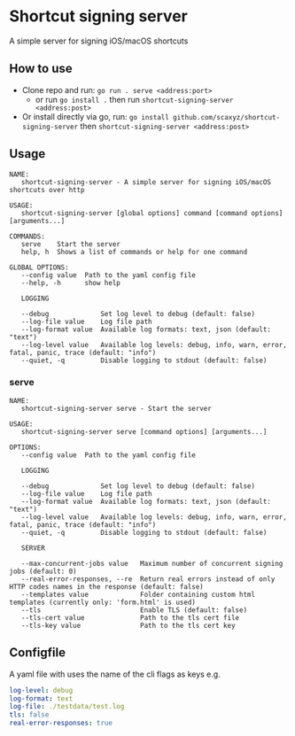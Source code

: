 # Shortcut signing server

A simple server for signing iOS/macOS shortcuts

## How to use
- Clone repo and run: `go run . serve <address:port>`  
  - or run `go install .` then run `shortcut-signing-server <address:post>`
- Or install directly via go, run: `go install github.com/scaxyz/shortcut-signing-server` then `shortcut-signing-server <address:post>`

## Usage
```text
NAME:
   shortcut-signing-server - A simple server for signing iOS/macOS shortcuts over http

USAGE:
   shortcut-signing-server [global options] command [command options] [arguments...]

COMMANDS:
   serve    Start the server
   help, h  Shows a list of commands or help for one command

GLOBAL OPTIONS:
   --config value  Path to the yaml config file
   --help, -h      show help

   LOGGING

   --debug             Set log level to debug (default: false)
   --log-file value    Log file path
   --log-format value  Available log formats: text, json (default: "text")
   --log-level value   Available log levels: debug, info, warn, error, fatal, panic, trace (default: "info")
   --quiet, -q         Disable logging to stdout (default: false)
```
### serve
```text
NAME:
   shortcut-signing-server serve - Start the server

USAGE:
   shortcut-signing-server serve [command options] [arguments...]

OPTIONS:
   --config value  Path to the yaml config file

   LOGGING

   --debug             Set log level to debug (default: false)
   --log-file value    Log file path
   --log-format value  Available log formats: text, json (default: "text")
   --log-level value   Available log levels: debug, info, warn, error, fatal, panic, trace (default: "info")
   --quiet, -q         Disable logging to stdout (default: false)

   SERVER

   --max-concurrent-jobs value   Maximum number of concurrent signing jobs (default: 0)
   --real-error-responses, --re  Return real errors instead of only HTTP codes names in the response (default: false)
   --templates value             Folder containing custom html templates (currently only: 'form.html' is used)
   --tls                         Enable TLS (default: false)
   --tls-cert value              Path to the tls cert file
   --tls-key value               Path to the tls cert key
```
## Configfile
A yaml file with uses the name of the cli flags as keys
e.g.
```yaml
log-level: debug
log-format: text
log-file: ./testdata/test.log
tls: false
real-error-responses: true
```
